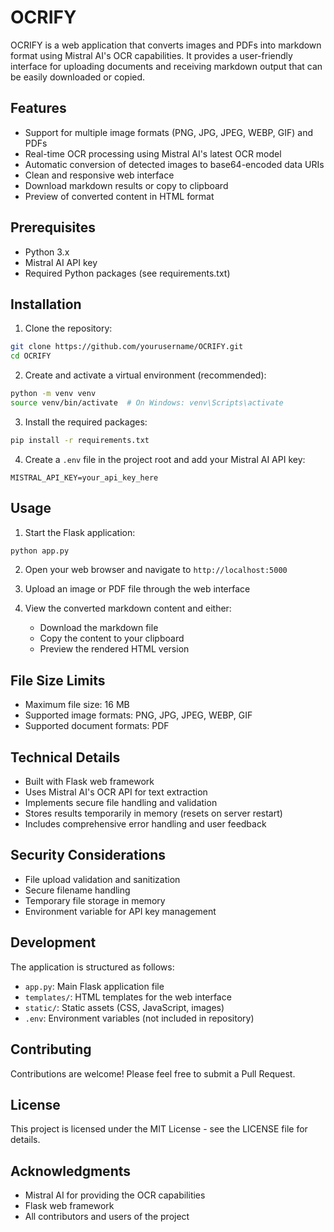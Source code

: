 # OCRIFY

OCRIFY is a web application that converts images and PDFs into markdown format using Mistral AI's OCR capabilities. It provides a user-friendly interface for uploading documents and receiving markdown output that can be easily downloaded or copied.

## Features

- Support for multiple image formats (PNG, JPG, JPEG, WEBP, GIF) and PDFs
- Real-time OCR processing using Mistral AI's latest OCR model
- Automatic conversion of detected images to base64-encoded data URIs
- Clean and responsive web interface
- Download markdown results or copy to clipboard
- Preview of converted content in HTML format

## Prerequisites

- Python 3.x
- Mistral AI API key
- Required Python packages (see requirements.txt)

## Installation

1. Clone the repository:
```bash
git clone https://github.com/yourusername/OCRIFY.git
cd OCRIFY
```

2. Create and activate a virtual environment (recommended):
```bash
python -m venv venv
source venv/bin/activate  # On Windows: venv\Scripts\activate
```

3. Install the required packages:
```bash
pip install -r requirements.txt
```

4. Create a `.env` file in the project root and add your Mistral AI API key:
```
MISTRAL_API_KEY=your_api_key_here
```

## Usage

1. Start the Flask application:
```bash
python app.py
```

2. Open your web browser and navigate to `http://localhost:5000`

3. Upload an image or PDF file through the web interface

4. View the converted markdown content and either:
   - Download the markdown file
   - Copy the content to your clipboard
   - Preview the rendered HTML version

## File Size Limits

- Maximum file size: 16 MB
- Supported image formats: PNG, JPG, JPEG, WEBP, GIF
- Supported document formats: PDF

## Technical Details

- Built with Flask web framework
- Uses Mistral AI's OCR API for text extraction
- Implements secure file handling and validation
- Stores results temporarily in memory (resets on server restart)
- Includes comprehensive error handling and user feedback

## Security Considerations

- File upload validation and sanitization
- Secure filename handling
- Temporary file storage in memory
- Environment variable for API key management

## Development

The application is structured as follows:
- `app.py`: Main Flask application file
- `templates/`: HTML templates for the web interface
- `static/`: Static assets (CSS, JavaScript, images)
- `.env`: Environment variables (not included in repository)

## Contributing

Contributions are welcome! Please feel free to submit a Pull Request.

## License

This project is licensed under the MIT License - see the LICENSE file for details.

## Acknowledgments

- Mistral AI for providing the OCR capabilities
- Flask web framework
- All contributors and users of the project 